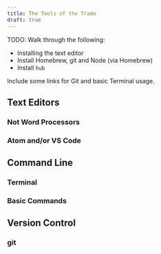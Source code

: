 ```yaml
---
title: The Tools of the Trade
draft: true
---
```


TODO: Walk through the following:

- Installing the text editor
- Install Homebrew, git and Node (via Homebrew)
- Install `hub`

Include some links for Git and basic Terminal usage.

## Text Editors

### Not Word Processors

### Atom and/or VS Code

## Command Line

### Terminal

### Basic Commands

## Version Control

### git
